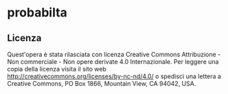 # probabilta
Licenza
-------

Quest'opera è stata rilasciata con licenza Creative Commons Attribuzione - 
Non commerciale - Non opere derivate 4.0 Internazionale.
Per leggere una copia della licenza visita il sito web http://creativecommons.org/licenses/by-nc-nd/4.0/ 
o spedisci una lettera a Creative Commons, PO Box 1866, Mountain View, CA 94042, USA.

